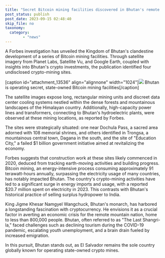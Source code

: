 ```yaml
---
title: "Secret Bitcoin mining facilities discovered in Bhutan's remote mountain kingdom"
post_status: publish
post_date: 2023-09-15 02:48:40
skip_file: no
taxonomy:
  category:
        - "news"
---
```


A Forbes investigation has unveiled the Kingdom of Bhutan's clandestine development of a series of Bitcoin mining facilities. Through satellite imagery from Planet Labs, Satellite Vu, and Google Earth, coupled with insights into Bhutan's crypto investments, the publication identified four undisclosed crypto-mining sites.

[caption id="attachment_13536" align="alignnone" width="1024"]![](https://cdn.fendou.la/tuoss/bhutan.jpg) Bhutan is operating secret, state-owned Bitcoin mining facilities[/caption]

The satellite images expose long, rectangular mining units and discreet data center cooling systems nestled within the dense forests and mountainous landscapes of the Himalayan country. Additionally, high-capacity power lines and transformers, connecting to Bhutan's hydroelectric plants, were observed at these mining locations, as reported by Forbes.

The sites were strategically situated: one near Dochula Pass, a sacred area adorned with 108 memorial shrines, and others identified in Trongsa, a mountainous central town, Dagana in the south, and the site of "Education City," a failed $1 billion government initiative aimed at revitalizing the economy.

Forbes suggests that construction work at these sites likely commenced in 2020, deduced from tracking earth-moving activities and building progress. Bitcoin mining, an energy-intensive process consuming approximately 91 terawatt-hours annually, surpassing the electricity usage of many countries, has notably impacted Bhutan. The country's crypto-mining activities have led to a significant surge in energy imports and usage, with a reported $20.7 million spent on electricity in 2023. This contrasts with Bhutan's historical practice of selling surplus hydropower to India.

King Jigme Khesar Namgyel Wangchuck, Bhutan's monarch, has harbored a longstanding fascination with cryptocurrency. He envisions it as a crucial factor in averting an economic crisis for the remote mountain nation, home to less than 800,000 people. Bhutan, often referred to as "The Last Shangri-la," faced challenges such as declining tourism during the COVID-19 pandemic, escalating youth unemployment, and a brain drain fueled by increased emigration.

In this pursuit, Bhutan stands out, as El Salvador remains the sole country globally known for operating state-owned crypto mines.
